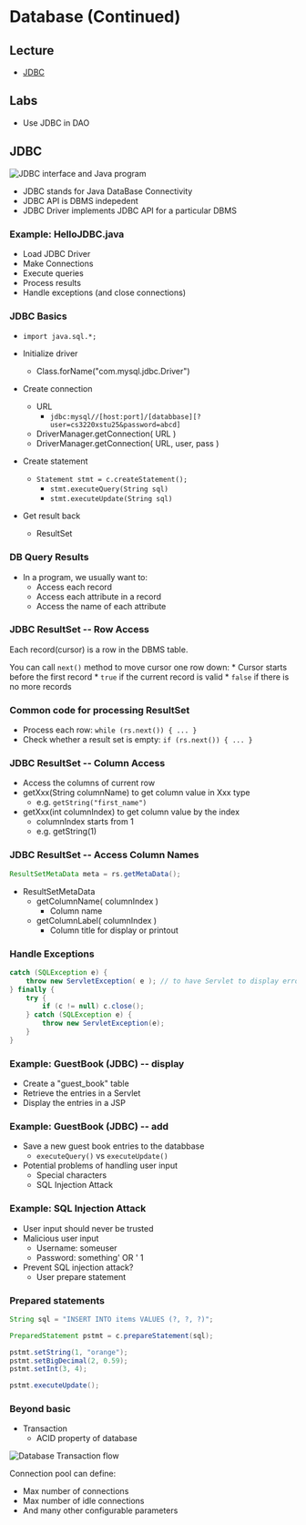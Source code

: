 # Database (Continued)



## Lecture

* [JDBC](#jdbc)


## Labs

* Use JDBC in DAO



## JDBC


![JDBC interface and Java program](https://raw.githubusercontent.com/csula/cs3220-spring-2018/master/notes/imgs/database-jdbc.png)


* JDBC stands for Java DataBase Connectivity
* JDBC API is DBMS indepedent
* JDBC Driver implements JDBC API for a particular DBMS


### Example: HelloJDBC.java

* Load JDBC Driver
* Make Connections
* Execute queries
* Process results
* Handle exceptions (and close connections)


### JDBC Basics


* `import java.sql.*;`
* Initialize driver
    * Class.forName("com.mysql.jdbc.Driver")
* Create connection
    * URL
        * `jdbc:mysql//[host:port]/[databbase][?user=cs3220xstu25&password=abcd]`
    * DriverManager.getConnection( URL )
    * DriverManager.getConnection( URL, user, pass )


* Create statement
    * `Statement stmt = c.createStatement();`
        * `stmt.executeQuery(String sql)`
        * `stmt.executeUpdate(String sql)`
* Get result back
    * ResultSet


### DB Query Results

* In a program, we usually want to:
    * Access each record
    * Access each attribute in a record
    * Access the name of each attribute


### JDBC ResultSet -- Row Access

Each record(cursor) is a row in the DBMS table.

You can call `next()` method to move cursor one row down:
    * Cursor starts before the first record
    * `true` if the current record is valid
    * `false` if there is no more records


### Common code for processing ResultSet

* Process each row: `while (rs.next()) { ... }`
* Check whether a result set is empty: `if (rs.next()) { ... }`


### JDBC ResultSet -- Column Access

* Access the columns of current row
* getXxx(String columnName) to get column value in Xxx type
    * e.g. `getString("first_name")`
* getXxx(int columnIndex) to get column value by the index
    * columnIndex starts from 1
    * e.g. getString(1)


### JDBC ResultSet -- Access Column Names

```java
ResultSetMetaData meta = rs.getMetaData();
```


* ResultSetMetaData
    * getColumnName( columnIndex )
        * Column name
    * getColumnLabel( columnIndex )
        * Column title for display or printout


### Handle Exceptions


```java
catch (SQLException e) {
    throw new ServletException( e ); // to have Servlet to display error stack (dev only)
} finally {
    try {
        if (c != null) c.close();
    } catch (SQLException e) {
        throw new ServletException(e);
    }
}
```


### Example: GuestBook (JDBC) -- display

* Create a "guest_book" table
* Retrieve the entries in a Servlet
* Display the entries in a JSP


### Example: GuestBook (JDBC) -- add

* Save a new guest book entries to the databbase
    * `executeQuery()` vs `executeUpdate()`
* Potential problems of handling user input
    * Special characters
    * SQL Injection Attack


### Example: SQL Injection Attack

* User input should never be trusted
* Malicious user input
    * Username: someuser
    * Password: something' OR ' 1
* Prevent SQL injection attack?
    * User prepare statement


### Prepared statements

```java
String sql = "INSERT INTO items VALUES (?, ?, ?)";

PreparedStatement pstmt = c.prepareStatement(sql);

pstmt.setString(1, "orange");
pstmt.setBigDecimal(2, 0.59);
pstmt.setInt(3, 4);

pstmt.executeUpdate();
```


### Beyond basic

* Transaction
    * ACID property of database

![Database Transaction flow](https://raw.githubusercontent.com/csula/cs3220-spring-2018/master/notes/imgs/database-transaction-flow.png)


Connection pool can define:

* Max number of connections
* Max number of idle connections
* And many other configurable parameters

